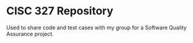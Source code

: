 # CISC 327 Repository
Used to share code and test cases with my group for a Software Quality Assurance project. 
